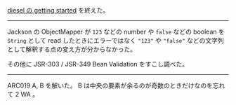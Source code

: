 [diesel の getting started](https://diesel.rs/guides/getting-started/) を終えた。

---

Jackson の ObjectMapper が `123` などの number や `false` などの boolean を `String` として read したときにエラーではなく `"123"` や `"false"` などの文字列として解釈する点の変え方が分からなかった。

その他に JSR-303 / JSR-349 Bean Validation をすこし調べた。

---

ARC019 A, B を解いた。 B は中央の要素が余るのが奇数のときだけなのを忘れて 2 WA 。
